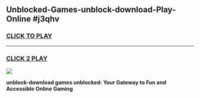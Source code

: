 
## Unblocked-Games-unblock-download-Play-Online #j3qhv
<h3>
<a href="https://news.freeplayer.one?title=unblock-download&ref=3">CLICK TO PLAY</a></h3>
<hr>

<h3>
<a href="https://news.freeplayer.one?title=unblock-download&ref=3">CLICK 2 PLAY</a>
  
</h3>

<a href="https://news.freeplayer.one?title=unblock-download&ref=3"><img src="https://clearcache.store/games.png"></a>


**unblock-download games unblocked: Your Gateway to Fun and Accessible Online Gaming**

